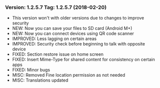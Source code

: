 ### Version: 1.2.5.7 Tag: 1.2.5.7 (2018-02-20) ###
* This version won't with older versions due to changes to improve security
* NEW: Now you can save your files to SD card (Android M+)
* NEW: Now you can connect devices using QR code scanner
* IMPROVED: Less lagging on certain areas
* IMPROVED: Security check before beginning to talk with opposite device
* FIXED: Section restore issue on home screen
* FIXED: Insert Mime-Type for shared content for consistency on certain apps
* FIXED: Minor bugs
* MISC: Removed Fine location permission as not needed
* MISC: Translations updated
